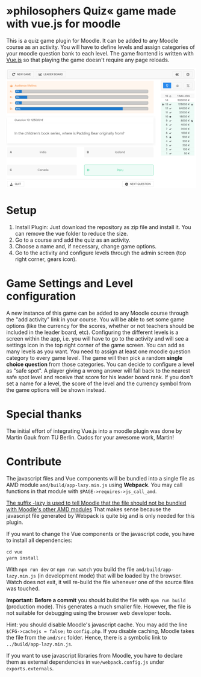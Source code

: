 # »philosophers Quiz« game made with vue.js for moodle
This is a quiz game plugin for Moodle. It can be added to any Moodle course as an activity. You will 
have to define levels and assign categories of your moodle question bank to each level. The game frontend 
is written with [Vue.js](https://vuejs.org/) so that playing the game doesn't require any page reloads.

![game view](images/README-Screenshot-GameView.png)

# Setup
1. Install Plugin: Just download the repository as zip file and install it. You can remove the vue folder to reduce the size.
2. Go to a course and add the quiz as an activity.
3. Choose a name and, if necessary, change game options.
4. Go to the activity and configure levels through the admin screen (top right corner, gears icon).

# Game Settings and Level configuration
A new instance of this game can be added to any Moodle course through the "add activity" link in your course. You 
will be  able to set some game options (like the currency for the scores, whether or not teachers should be included
in the leader board, etc). Configuring the different levels is a screen within the app, i.e. you  will have to go 
to the activity and will see a settings icon in the top right corner of the game screen. You can add as many levels 
as you want. You need to assign at least one moodle question category to every game level. The game will 
then pick a random **single choice question** from those categories. You can decide to configure a level as "safe 
spot". A player giving a wrong answer will fall back to the nearest safe spot level and receive that score for his 
leader board rank. If you don't set a name for a level, the score of the level and the currency symbol from the game 
options will be shown instead.

# Special thanks
The initial effort of integrating Vue.js into a moodle plugin was done by Martin Gauk from TU Berlin. Cudos for your 
awesome work, Martin!

# Contribute
The javascript files and Vue components will be bundled into a single file as AMD module
`amd/build/app-lazy.min.js` using **Webpack**.
You may call functions in that module with `$PAGE->requires->js_call_amd`.

[The suffix -lazy is used to tell Moodle that the file should not be bundled with Moodle's
other AMD modules](https://docs.moodle.org/dev/Javascript_Modules#But_I_have_a_mega_JS_file_I_don.27t_want_loaded_on_every_page.3F)
That makes sense because the javascript file generated by Webpack is quite big
and is only needed for this plugin.

If you want to change the Vue components or the javascript code, you have to install
all dependencies:
```
cd vue
yarn install
```

With `npm run dev` or `npm run watch` you build the file `amd/build/app-lazy.min.js`
(in development mode) that will be loaded by the browser. Watch does not exit, it will
re-build the file whenever one of the source files was touched.

**Important: Before a commit** you should build the file with `npm run build` (production mode).
This generates a much smaller file. However, the file is not suitable for debugging using the
browser web developer tools.

Hint: you should disable Moodle's javascript cache. You may add the line `$CFG->cachejs = false;`
to `config.php`. If you disable caching, Moodle takes the file from the `amd/src` folder.
Hence, there is a symbolic link to `../build/app-lazy.min.js`.

If you want to use javascript libraries from Moodle, you have to declare them as external
dependencies in `vue/webpack.config.js` under `exports.externals`.
